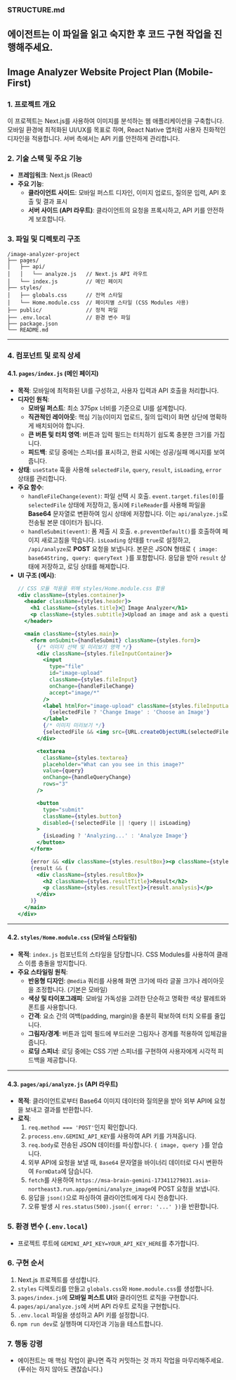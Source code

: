 ### **STRUCTURE.md**

## 에이전트는 이 파일을 읽고 숙지한 후 코드 구현 작업을 진행해주세요.

## **Image Analyzer Website Project Plan (Mobile-First)**

### **1. 프로젝트 개요**

이 프로젝트는 Next.js를 사용하여 이미지를 분석하는 웹 애플리케이션을 구축합니다. 모바일 환경에 최적화된 UI/UX를 목표로 하며, React Native 앱처럼 사용자 친화적인 디자인을 적용합니다. 서버 측에서는 API 키를 안전하게 관리합니다.

### **2. 기술 스택 및 주요 기능**

  * **프레임워크**: Next.js (React)
  * **주요 기능**:
      * **클라이언트 사이드**: 모바일 퍼스트 디자인, 이미지 업로드, 질의문 입력, API 호출 및 결과 표시
      * **서버 사이드 (API 라우트)**: 클라이언트의 요청을 프록시하고, API 키를 안전하게 보호합니다.

### **3. 파일 및 디렉토리 구조**

```
/image-analyzer-project
├── pages/
│   ├── api/
│   │   └── analyze.js   // Next.js API 라우트
│   └── index.js         // 메인 페이지
├── styles/
│   ├── globals.css      // 전역 스타일
│   └── Home.module.css  // 페이지별 스타일 (CSS Modules 사용)
├── public/              // 정적 파일
├── .env.local           // 환경 변수 파일
├── package.json
└── README.md
```

-----

### **4. 컴포넌트 및 로직 상세**

#### **4.1. `pages/index.js` (메인 페이지)**

  * **목적**: 모바일에 최적화된 UI를 구성하고, 사용자 입력과 API 호출을 처리합니다.
  * **디자인 원칙**:
      * **모바일 퍼스트**: 최소 375px 너비를 기준으로 UI를 설계합니다.
      * **직관적인 레이아웃**: 핵심 기능(이미지 업로드, 질의 입력)이 화면 상단에 명확하게 배치되어야 합니다.
      * **큰 버튼 및 터치 영역**: 버튼과 입력 필드는 터치하기 쉽도록 충분한 크기를 가집니다.
      * **피드백**: 로딩 중에는 스피너를 표시하고, 완료 시에는 성공/실패 메시지를 보여줍니다.
  * **상태**: `useState` 훅을 사용해 `selectedFile`, `query`, `result`, `isLoading`, `error` 상태를 관리합니다.
  * **주요 함수**:
      * `handleFileChange(event)`: 파일 선택 시 호출. `event.target.files[0]`를 `selectedFile` 상태에 저장하고, 동시에 `FileReader`를 사용해 파일을 **Base64** 문자열로 변환하여 임시 상태에 저장합니다. 이는 `api/analyze.js`로 전송될 본문 데이터가 됩니다.
      * `handleSubmit(event)`: 폼 제출 시 호출. `e.preventDefault()`를 호출하여 페이지 새로고침을 막습니다. `isLoading` 상태를 `true`로 설정하고, `/api/analyze`로 **POST** 요청을 보냅니다. 본문은 JSON 형태로 `{ image: base64String, query: queryText }`를 포함합니다. 응답을 받아 `result` 상태에 저장하고, 로딩 상태를 해제합니다.
  * **UI 구조 (예시)**:
    ```jsx
    // CSS 모듈 적용을 위해 styles/Home.module.css 활용
    <div className={styles.container}>
      <header className={styles.header}>
        <h1 className={styles.title}>📸 Image Analyzer</h1>
        <p className={styles.subtitle}>Upload an image and ask a question.</p>
      </header>

      <main className={styles.main}>
        <form onSubmit={handleSubmit} className={styles.form}>
          {/* 이미지 선택 및 미리보기 영역 */}
          <div className={styles.fileInputContainer}>
            <input
              type="file"
              id="image-upload"
              className={styles.fileInput}
              onChange={handleFileChange}
              accept="image/*"
            />
            <label htmlFor="image-upload" className={styles.fileInputLabel}>
              {selectedFile ? 'Change Image' : 'Choose an Image'}
            </label>
            {/* 이미지 미리보기 */}
            {selectedFile && <img src={URL.createObjectURL(selectedFile)} alt="Preview" className={styles.previewImage} />}
          </div>

          <textarea
            className={styles.textarea}
            placeholder="What can you see in this image?"
            value={query}
            onChange={handleQueryChange}
            rows="3"
          />

          <button
            type="submit"
            className={styles.button}
            disabled={!selectedFile || !query || isLoading}
          >
            {isLoading ? 'Analyzing...' : 'Analyze Image'}
          </button>
        </form>

        {error && <div className={styles.resultBox}><p className={styles.errorText}>{error}</p></div>}
        {result && (
          <div className={styles.resultBox}>
            <h2 className={styles.resultTitle}>Result</h2>
            <p className={styles.resultText}>{result.analysis}</p>
          </div>
        )}
      </main>
    </div>
    ```

-----

#### **4.2. `styles/Home.module.css` (모바일 스타일링)**

  * **목적**: `index.js` 컴포넌트의 스타일을 담당합니다. CSS Modules를 사용하여 클래스 이름 충돌을 방지합니다.
  * **주요 스타일링 원칙**:
      * **반응형 디자인**: `@media` 쿼리를 사용해 화면 크기에 따라 글꼴 크기나 레이아웃을 조정합니다. (기본은 모바일)
      * **색상 및 타이포그래피**: 모바일 가독성을 고려한 단순하고 명확한 색상 팔레트와 폰트를 사용합니다.
      * **간격**: 요소 간의 여백(padding, margin)을 충분히 확보하여 터치 오류를 줄입니다.
      * **그림자/경계**: 버튼과 입력 필드에 부드러운 그림자나 경계를 적용하여 입체감을 줍니다.
      * **로딩 스피너**: 로딩 중에는 CSS 기반 스피너를 구현하여 사용자에게 시각적 피드백을 제공합니다.

-----

#### **4.3. `pages/api/analyze.js` (API 라우트)**

  * **목적**: 클라이언트로부터 Base64 이미지 데이터와 질의문을 받아 외부 API에 요청을 보내고 결과를 반환합니다.
  * **로직**:
    1.  `req.method === 'POST'`인지 확인합니다.
    2.  `process.env.GEMINI_API_KEY`를 사용하여 API 키를 가져옵니다.
    3.  `req.body`로 전송된 JSON 데이터를 파싱합니다. `{ image, query }`를 얻습니다.
    4.  외부 API에 요청을 보낼 때, `Base64` 문자열을 바이너리 데이터로 다시 변환하여 `FormData`에 담습니다.
    5.  `fetch`를 사용하여 `https://msa-brain-gemini-173411279831.asia-northeast3.run.app/gemini/analyze_image`에 POST 요청을 보냅니다.
    6.  응답을 `json()`으로 파싱하여 클라이언트에게 다시 전송합니다.
    7.  오류 발생 시 `res.status(500).json({ error: '...' })`을 반환합니다.

### **5. 환경 변수 (`.env.local`)**

  * 프로젝트 루트에 `GEMINI_API_KEY=YOUR_API_KEY_HERE`를 추가합니다.

### **6. 구현 순서**

1.  Next.js 프로젝트를 생성합니다.
2.  `styles` 디렉토리를 만들고 `globals.css`와 `Home.module.css`를 생성합니다.
3.  `pages/index.js`에 **모바일 퍼스트 UI**와 클라이언트 로직을 구현합니다.
4.  `pages/api/analyze.js`에 서버 API 라우트 로직을 구현합니다.
5.  `.env.local` 파일을 생성하고 API 키를 설정합니다.
6.  `npm run dev`로 실행하며 디자인과 기능을 테스트합니다.

### **7. 행동 강령**

  * 에이전트는 매 핵심 작업이 끝나면 즉각 커밋하는 것 까지 작업을 마무리해주세요. (푸쉬는 하지 않아도 괜찮습니다.)